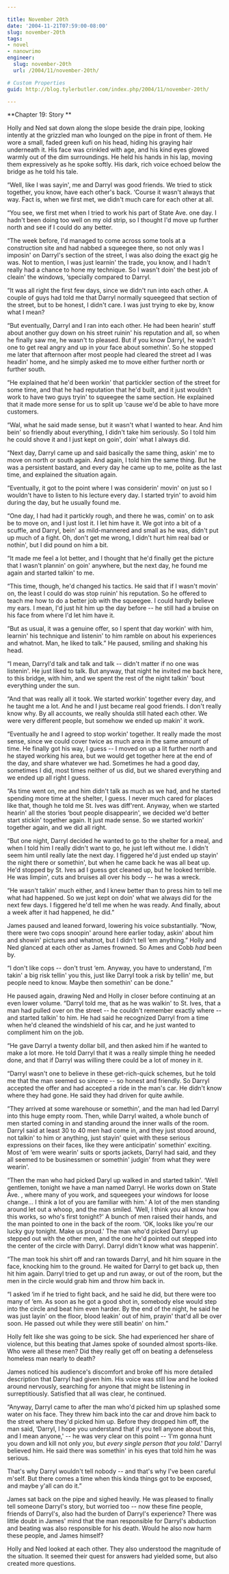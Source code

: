 ```yaml
---

title: November 20th
date: '2004-11-21T07:59:00-08:00'
slug: november-20th
tags:
- novel
- nanowrimo
engineer:
  slug: november-20th
  url: /2004/11/november-20th/

# Custom Properties
guid: http://blog.tylerbutler.com/index.php/2004/11/november-20th/

---
```


**Chapter 19: Story **

Holly and Ned sat down along the slope beside the drain pipe, looking
intently at the grizzled man who lounged on the pipe in front of them. He wore
a small, faded green kufi on his head, hiding his graying hair underneath it.
His face was crinkled with age, and his kind eyes glowed warmly out of the dim
surroundings. He held his hands in his lap, moving them expressively as he
spoke softly. His dark, rich voice echoed below the bridge as he told his
tale.

“Well, like I was sayin', me and Darryl was good friends. We tried to stick
together, you know, have each other's back. ‘Course it wasn't always that way.
Fact is, when we first met, we didn't much care for each other at all.

“You see, we first met when I tried to work his part of State Ave. one day.
I hadn't been doing too well on my old strip, so I thought I'd move up further
north and see if I could do any better.

“The week before, I'd managed to come across some tools at a construction
site and had nabbed a squeegee there, so not only was I imposin' on Darryl's
section of the street, I was also doing the exact gig he was. Not to mention,
I was just learnin' the trade, you know, and I hadn't really had a chance to
hone my technique. So I wasn't doin' the best job of cleain' the windows,
‘specially compared to Darryl.

“It was all right the first few days, since we didn't run into each other. A
couple of guys had told me that Darryl normally squeegeed that section of the
street, but to be honest, I didn't care. I was just trying to eke by, know
what I mean?

“But eventually, Darryl and I ran into each other. He had been hearin' stuff
about another guy down on his street ruinin' his reputation and all, so when
he finally saw me, he wasn't to pleased. But if you know Darryl, he wadn't one
to get real angry and up in your face about somethin'. So he stopped me later
that afternoon after most people had cleared the street ad I was headin' home,
and he simply asked me to move either further north or further south.

“He explained that he'd been workin' that partickler section of the street
for some time, and that he had reputation that he'd built, and it just
wouldn't work to have two guys tryin' to squeegee the same section. He
explained that it made more sense for us to split up ‘cause we'd be able to
have more customers.

“Wal, what he said made sense, but it wasn't what I wanted to hear. And him
bein' so friendly about everything, I didn't take him seriously. So I told him
he could shove it and I just kept on goin', doin' what I always did.

“Next day, Darryl came up and said basically the same thing, askin' me to
move on north or south again. And again, I told him the same thing. But he was
a persistent bastard, and every day he came up to me, polite as the last time,
and explained the situation again.

“Eventually, it got to the point where I was considerin' movin' on just so I
wouldn't have to listen to his lecture every day. I started tryin' to avoid
him during the day, but he usually found me.

“One day, I had had it partickly rough, and there he was, comin' on to ask
be to move on, and I just lost it. I let him have it. We got into a bit of a
scuffle, and Darryl, bein' as mild-mannered and small as he was, didn't put up
much of a fight. Oh, don't get me wrong, I didn't hurt him real bad or
nothin', but I did pound on him a bit.

“It made me feel a lot better, and I thought that he'd finally get the
picture that I wasn't plannin' on goin' anywhere, but the next day, he found
me again and started talkin' to me.

“This time, though, he'd changed his tactics. He said that if I wasn't
movin' on, the least I could do was stop ruinin' his reputation. So he offered
to teach me how to do a better job with the squeegee. I could hardly believe
my ears. I mean, I'd just hit him up the day before -- he still had a bruise on
his face from where I'd let him have it.

“But as usual, it was a genuine offer, so I spent that day workin' with him,
learnin' his technique and listenin' to him ramble on about his experiences
and whatnot. Man, he liked to talk.” He paused, smiling and shaking his head.

“I mean, Darryl'd talk and talk and talk -- didn't matter if no one was
listenin'. He just liked to talk. But anyway, that night he invited me back
here, to this bridge, with him, and we spent the rest of the night talkin'
‘bout everything under the sun.

“And that was really all it took. We started workin' together every day, and
he taught me a lot. And he and I just became real good friends. I don't really
know why. By all accounts, we really shoulda still hated each other. We were
very different people, but somehow we ended up makin' it work.

“Eventually he and I agreed to stop workin' together. It really made the
most sense, since we could cover twice as much area in the same amount of
time. He finally got his way, I guess -- I moved on up a lit further north and
he stayed working his area, but we would get together here at the end of the
day, and share whatever we had. Sometimes he had a good day, sometimes I did,
most times neither of us did, but we shared everything and we ended up all
right I guess.

“As time went on, me and him didn't talk as much as we had, and he started
spending more time at the shelter, I guess. I never much cared for places like
that, though he told me St. Ives was diff'rent. Anyway, when we started
hearin' all the stories ‘bout people disappearin', we decided we'd better
start stickin' together again. It just made sense. So we started workin'
together again, and we did all right.

“But one night, Darryl decided he wanted to go to the shelter for a meal,
and when I told him I really didn't want to go, he just left without me. I
didn't seem him until really late the next day. I figgered he'd just ended up
stayin' the night there or somethin', but when he came back he was all beat
up. He'd stopped by St. Ives ad I guess got cleaned up, but he looked
terrible. He was limpin', cuts and bruises all over his body -- he was a wreck.

“He wasn't talkin' much either, and I knew better than to press him to tell
me what had happened. So we just kept on doin' what we always did for the next
few days. I figgered he'd tell me when he was ready. And finally, about a week
after it had happened, he did.”

James paused and leaned forward, lowering his voice substantially. “Now,
there were two cops snoopin' around here earlier today, askin' about him and
showin' pictures and whatnot, but I didn't tell ‘em anything.” Holly and Ned
glanced at each other as James frowned. So Ames and Cobb _had_ been by.

“I don't like cops -- don't trust ‘em. Anyway, you have to understand, I'm
takin' a big risk tellin' you this, just like Darryl took a risk by tellin'
me, but people need to know. Maybe then somethin' can be done.”

He paused again, drawing Ned and Holly in closer before continuing at an
even lower volume. “Darryl told me, that as he was walkin' to St. Ives, that a
man had pulled over on the street -- he couldn't remember exactly where -- and
started talkin' to him. He had said he recognized Darryl from a time when he'd
cleaned the windshield of his car, and he just wanted to compliment him on the
job.

“He gave Darryl a twenty dollar bill, and then asked him if he wanted to
make a lot more. He told Darryl that it was a really simple thing he needed
done, and that if Darryl was willing there could be a lot of money in it.

“Darryl wasn't one to believe in these get-rich-quick schemes, but he told
me that the man seemed so sincere -- so honest and friendly. So Darryl accepted
the offer and had accepted a ride in the man's car. He didn't know where they
had gone. He said they had driven for quite awhile.

“They arrived at some warehouse or somethin', and the man had led Darryl
into this huge empty room. Then, while Darryl waited, a whole bunch of men
started coming in and standing around the inner walls of the room. Darryl said
at least 30 to 40 men had come in, and they just stood around, not talkin' to
him or anything, just stayin' quiet with these serious expressions on their
faces, like they were anticipatin' somethin' exciting. Most of ‘em were
wearin' suits or sports jackets, Darryl had said, and they all seemed to be
businessmen or somethin' judgin' from what they were wearin'.

“Then the man who had picked Daryl up walked in and started talkin'. ‘Well
gentlemen, tonight we have a man named Darryl. He works down on State Ave. ,
where many of you work, and squeegees your windows for loose change... I think
a lot of you are familiar with him.' A lot of the men standing around let out
a whoop, and the man smiled. ‘Well, I think you all know how this works, so
who's first tonight?' A bunch of men raised their hands, and the man pointed
to one in the back of the room. ‘OK, looks like you're our lucky guy tonight.
Make us proud.' The man who'd picked Darryl up stepped out with the other men,
and the one he'd pointed out stepped into the center of the circle with
Darryl. Darryl didn't know what was happenin'.

“The man took his shirt off and ran towards Darryl, and hit him square in
the face, knocking him to the ground. He waited for Darryl to get back up,
then hit him again. Darryl tried to get up and run away, or out of the room,
but the men in the circle would grab him and throw him back in.

“I asked ‘im if he tried to fight back, and he said he did, but there were
too many of ‘em. As soon as he got a good shot in, somebody else would step
into the circle and beat him even harder. By the end of the night, he said he
was just layin' on the floor, blood leakin' out of him, prayin' that'd all be
over soon. He passed out while they were still beatin' on him.”

Holly felt like she was going to be sick. She had experienced her share of
violence, but this beating that James spoke of sounded almost sports-like. Who
were all these men? Did they really get off on beating a defenseless homeless
man nearly to death?

James noticed his audience's discomfort and broke off his more detailed
description that Darryl had given him. His voice was still low and he looked
around nervously, searching for anyone that might be listening in
surreptitiously. Satisfied that all was clear, he continued.

“Anyway, Darryl came to after the man who'd picked him up splashed some
water on his face. They threw him back into the car and drove him back to the
street where they'd picked him up. Before they dropped him off, the man said,
‘Darryl, I hope you understand that if you tell anyone about this, and I mean
anyone,' -- he was very clear on this point -- ‘I'm gonna hunt you down and kill
not only _you_, but _every single person that you told_.' Darryl believed
him. He said there was somethin' in his eyes that told him he was serious.

That's why Darryl wouldn't tell nobody -- and that's why I've been careful
m'self. But there comes a time when this kinda things got to be exposed, and
maybe y'all can do it.”

James sat back on the pipe and sighed heavily. He was pleased to finally
tell someone Darryl's story, but worried too -- now these fine people, friends
of Darryl's, also had the burden of Darryl's experience? There was little
doubt in James' mind that the man responsible for Darryl's abduction and
beating was also responsible for his death. Would he also now harm these
people, and James himself?

Holly and Ned looked at each other. They also understood the magnitude of
the situation. It seemed their quest for answers had yielded some, but also
created more questions.


